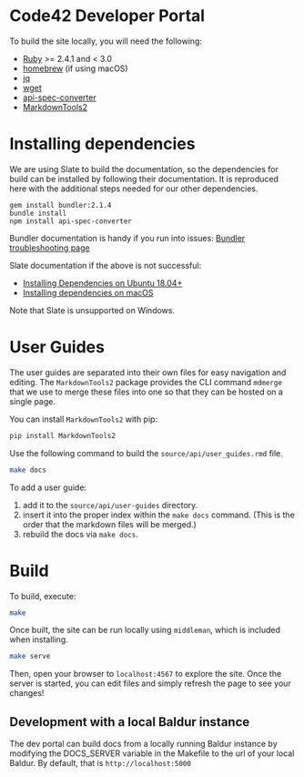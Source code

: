 # Code42 Developer Portal

To build the site locally, you will need the following:

* [Ruby](https://www.ruby-lang.org/en/)  >= 2.4.1 and < 3.0
* [homebrew](https://brew.sh/) (if using macOS)
* [jq](https://stedolan.github.io/jq/)
* [wget](https://www.gnu.org/software/wget/)
* [api-spec-converter](https://www.npmjs.com/package/api-spec-converter)
* [MarkdownTools2](https://pypi.org/project/MarkdownTools2/)

# Installing dependencies

We are using Slate to build the documentation, so the dependencies for build can be installed by following their documentation.
It is reproduced here with the additional steps needed for our other dependencies.

```
gem install bundler:2.1.4
bundle install
npm install api-spec-converter
```

Bundler documentation is handy if you run into issues: [Bundler troubleshooting page](https://bundler.io/doc/troubleshooting.html)

Slate documentation if the above is not successful:

* [Installing Dependencies on Ubuntu 18.04+](https://github.com/slatedocs/slate/wiki/Using-Slate-Natively#installing-dependencies-on-ubuntu-1804)
* [Installing dependencies on macOS](https://github.com/slatedocs/slate/wiki/Using-Slate-Natively#installing-dependencies-on-macos)

Note that Slate is unsupported on Windows.

# User Guides

The user guides are separated into their own files for easy navigation and editing.  The `MarkdownTools2` package provides the CLI command `mdmerge` that we use to merge these files into one so that they can be hosted on a single page. 

You can install `MarkdownTools2` with pip:
```bash
pip install MarkdownTools2
```

Use the following command to build the `source/api/user_guides.rmd` file.
```bash
make docs
```

To add a user guide:

1. add it to the `source/api/user-guides` directory.
2. insert it into the proper index within the `make docs` command. (This is the order that the markdown files will be merged.)
3. rebuild the docs via `make docs`.

# Build

To build, execute:

```bash
make
```

Once built, the site can be run locally using `middleman`, which is included when installing.

```bash
make serve
```

Then, open your browser to `localhost:4567` to explore the site. Once the server is started, you can edit files and simply refresh the page to see your changes!

## Development with a local Baldur instance
The dev portal can build docs from a locally running Baldur instance by modifying the DOCS_SERVER variable in the Makefile to the url of your local Baldur.
By default, that is `http://localhost:5000`